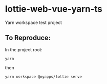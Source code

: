 # lottie-web-vue-yarn-ts
Yarn workspace test project

## To Reproduce:

In the project root:

`yarn`

then

`yarn workspace @myapps/lottie serve`
